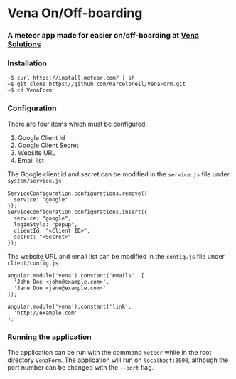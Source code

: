 # Vena On/Off-boarding

### A meteor app made for easier on/off-boarding at [Vena Solutions](http://venasolutions.com/)

### Installation

```
~$ curl https://install.meteor.com/ | sh
~$ git clone https://github.com/marceloneil/VenaForm.git
~$ cd VenaForm
```

### Configuration

There are four items which must be configured:  
1. Google Client Id  
2. Google Client Secret  
3. Website URL  
4. Email list

The Google client id and secret can be modified in the `service.js` file under `system/service.js`

```
ServiceConfiguration.configurations.remove({
  service: "google"
});
ServiceConfiguration.configurations.insert({
  service: "google",
  loginStyle: "popup",
  clientId: "<Client ID>",
  secret: "<Secret>"
});
```

The website URL and email list can be modified in the `config.js` file under `client/config.js`

```
angular.module('vena').constant('emails', [
  'John Doe <john@example.com>',
  'Jane Doe <jane@example.com>'
]);

angular.module('vena').constant('link',
  'http://example.com'
);
```

### Running the application

The application can be run with the command `meteor` while in the root directory `VenaForm`. The application will run on `localhost:3000`, although the port number can be changed with the `--port` flag.
